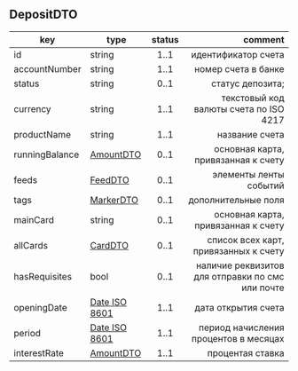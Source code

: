 ## DepositDTO

key | type | status | comment
--- | ---- | :----: | ---:
id | string | 1..1 | идентификатор счета
accountNumber | string | 1..1 | номер счета в банке
status | string | 0..1 | статус депозита;
currency | string | 1..1 | текстовый код валюты счета по ISO 4217
productName | string | 1..1 | название счета
runningBalance | [AmountDTO](#amountdto) | 0..1 | основная карта, привязанная к счету
feeds | [FeedDTO](#feeddto) | 0..1 | элементы ленты событий
tags | [MarkerDTO](#markerdto) | 0..1 | дополнительные поля
mainCard | string | 0..1 | основная карта, привязанная к счету
allCards | [CardDTO](#carddto) | 0..1 | список всех карт, привязанных к счету
hasRequisites | bool | 0..1 | наличие реквизитов для отправки по смс или почте
openingDate | [Date ISO 8601](https://ru.wikipedia.org/wiki/ISO_8601) | 1..1 | дата открытия счета
period | [Date ISO 8601](https://ru.wikipedia.org/wiki/ISO_8601) | 1..1 | период начисления процентов в месяцах
interestRate | [AmountDTO](#amountdto) | 1..1 | процентая ставка
